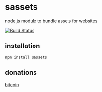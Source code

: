 sassets
=====

node.js module to bundle assets for websites

[![Build Status](https://travis-ci.org/abrkn/sassets.png)](https://travis-ci.org/abrkn/sassets)

installation
-----

`npm install sassets`

donations
-----

[bitcoin](bitcoin:1Kk26TMvgxFavxuLTNdkmh7iHzs2A7524y?label=sassets&amount=1)